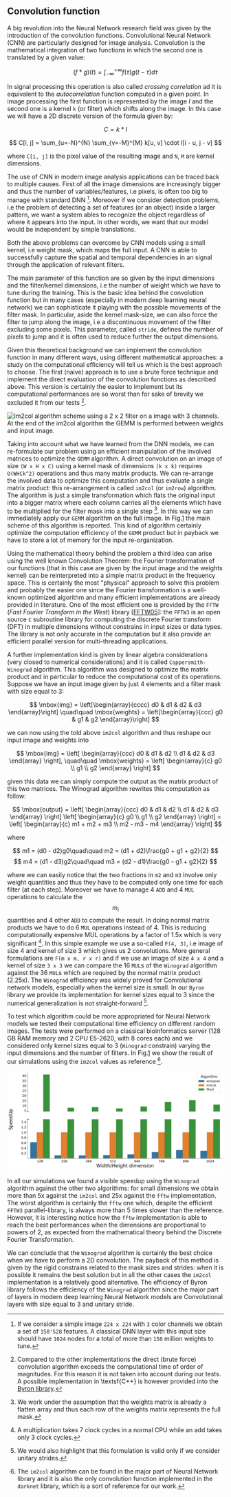 ## Convolution function

A big revolution into the Neural Network research field was given by the introduction of the convolution functions.
Convolutional Neural Network (CNN) are particularly designed for image analysis.
Convolution is the mathematical integration of two functions in which the second one is translated by a given value:

$$
(f * g)(t) = \int_{-\infty}^{+\infty} f(\tau)g(t - \tau)d\tau
$$


In signal processing this operation is also called *crossing correlation* ad it is equivalent to the *autocorrelation* function computed in a given point.
In image processing the first function is represented by the image $I$ and the second one is a kernel `k` (or filter) which shifts along the image.
In this case we will have a 2D discrete version of the formula given by:

$$
C = k * I
$$

$$
C[i, j] = \sum_{u=-N}^{N} \sum_{v=-M}^{M} k[u, v] \cdot I[i - u, j - v]
$$

where `C[i, j]` is the pixel value of the resulting image and `N`, `M` are kernel dimensions.

The use of CNN in modern image analysis applications can be traced back to multiple causes.
First of all the image dimensions are increasingly bigger and thus the number of variables/features, i.e pixels, is often too big to manage with standard DNN [^1].
Moreover if we consider detection problems, i.e the problem of detecting a set of features (or an object) inside a larger pattern, we want a system ables to recognize the object regardless of where it appears into the input.
In other words, we want that our model would be independent by simple translations.

Both the above problems can overcome by CNN models using a small kernel, i.e weight mask, which maps the full input.
A CNN is able to successfully capture the spatial and temporal dependencies in an signal through the application of relevant filters.

The main parameter of this function are so given by the input dimensions and the filter/kernel dimensions, i.e the number of weight which we have to tune during the training.
This is the basic idea behind the convolution function but in many cases (especially in modern deep learning neural network) we can sophisticate it playing with the possible movements of the filter mask.
In particular, aside the kernel mask-size, we can also force the filter to jump along the image, i.e a discontinuous movement of the filter excluding some pixels.
This parameter, called `stride`, defines the number of pixels to jump and it is often used to reduce further the output dimensions.

Given this theoretical background we can implement the convolution function in many different ways, using different mathematical approaches: a study on the computational efficiency will tell us which is the best approach to choose.
The first (naive) approach is to use a brute force technique and implement the direct evaluation of the convolution functions as described above.
This version is certainly the easier to implement but its computational performances are so worst than for sake of brevity we excluded it from our tests [^2].

![`im2col` algorithm scheme using a `2 x 2` filter on a image with 3 channels. At the end of the `im2col` algorithm the `GEMM` is performed between weights and input image.](../../../img/im2col.png)

Taking into account what we have learned from the DNN models, we can re-formulate our problem using an efficient manipulation of the involved matrices to optimize the `GEMM` algorithm.
A direct convolution on an image of size `(W x H x C)` using a kernel mask of dimensions `(k x k)` requires `O(WHCk^2)` operations and thus many matrix products.
We can re-arrange the involved data to optimize this computation and thus evaluate a single matrix product: this re-arrangement is called `im2col` (or `im2row`) algorithm.
The algorithm is just a simple transformation which flats the original input into a bigger matrix where each column carries all the elements which have to be multiplied for the filter mask into a single step [^3].
In this way we can immediately apply our `GEMM` algorithm on the full image.
In Fig.[1](../../../img/im2col.png) the main scheme of this algorithm is reported.
This kind of algorithm certainly optimize the computation efficiency of the `GEMM` product but in payback we have to store a lot of memory for the input re-organization.

Using the mathematical theory behind the problem a third idea can arise using the well known Convolution Theorem: the Fourier transformation of our functions (that in this case are given by the input image and the weights kernel) can be reinterpreted into a simple matrix product in the frequency space.
This is certainly the most "physical" approach to solve this problem and probably the easier one since the Fourier transformation is a well-known optimized algorithm and many efficient implementations are already provided in literature.
One of the most efficient one is provided by the `FFTW` (*Fast Fourier Transform in the West*) library [[FFTW05](http://www.fftw.org/fftw-paper-ieee.pdf)]: the `FFTW3` is an open source `C` subroutine library for computing the discrete Fourier transform (DFT) in multiple dimensions without constrains in input sizes or data types.
The library is not only accurate in the computation but it also provide an efficient parallel version for multi-threading applications.

A further implementation kind is given by linear algebra considerations (very closed to numerical considerations) and it is called `Coppersmith-Winograd` algorithm.
This algorithm was designed to optimize the matrix product and in particular to reduce the computational cost of its operations.
Suppose we have an input image given by just 4 elements and a filter mask with size equal to 3:

$$
\mbox{img} = \left[\begin{array}{cccc} d0 & d1 & d2 & d3 \end{array}\right] \quad\quad \mbox{weights} = \left[\begin{array}{ccc} g0 & g1 & g2 \end{array}\right]
$$

we can now using the told above `im2col` algorithm and thus reshape our input image and weights into

$$
\mbox{img} = \left[
\begin{array}{ccc}
d0 & d1 & d2 \\
d1 & d2 & d3
\end{array}
\right],
\quad\quad
\mbox{weights} = \left[
\begin{array}{c}
g0 \\
g1 \\
g2
\end{array}
\right]
$$

given this data we can simply compute the output as the matrix product of this two matrices.
The Winograd algorithm rewrites this computation as follow:

$$
\mbox{output} = \left[
\begin{array}{ccc}
d0 & d1 & d2 \\
d1 & d2 & d3
\end{array}
\right]
\left[
\begin{array}{c}
g0 \\
g1 \\
g2
\end{array}
\right] = \left[
\begin{array}{c}
m1 + m2 + m3 \\
m2 - m3 - m4
\end{array}
\right]
$$

where

$$
m1 = (d0 - d2)g0\quad\quad m2 = (d1 + d2)\frac{g0 + g1 + g2}{2}
$$
$$
m4 = (d1 - d3)g2\quad\quad m3 = (d2 - d1)\frac{g0 - g1 + g2}{2}
$$

where we can easily notice that the two fractions in `m2` and `m3` involve only weight quantities and thus they have to be computed only one time for each filter (at each step).
Moreover we have to manage 4 `ADD` and 4 `MUL` operations to calculate the $$m_i$$ quantities and 4 other `ADD` to compute the result.
In doing normal matrix products we have to do 6 `MUL` operations instead of 4.
This is reducing computationally expensive MUL operations by a factor of 1.5x which is very significant [^4].
In this simple example we use a so-called `F(4, 3)`, i.e image of size 4 and kernel of size 3 which gives us 2 convolutions.
More general formulations are `F(m x m, r x r)` and if we use an image of size `4 x 4` and a kernel of size `3 x 3` we can compare the 16 `MUL`s of the `Winograd` algorithm against the 36 `MUL`s which are required by the normal matrix product (2.25x).
The `Winograd` efficiency was widely proved for Convolutional network models, especially when the kernel size is small.
In our `Byron` library we provide its implementation for kernel sizes equal to 3 since the numerical generalization is not straight-forward [^5].

To test which algorithm could be more appropriated for Neural Network models we tested their computational time efficiency on different random images.
The tests were performed on a classical bioinformatics server (128 GB RAM memory and 2 CPU E5-2620, with 8 cores each) and we considered only kernel sizes equal to 3 (`Winograd` constrain) varying the input dimensions and the number of filters.
In Fig.[1]() we show the result of our simulations using the `im2col` values as reference [^6].

![Time performances of different convolution algorithms: `im2col` (orange, reference), `FFTW3` (green, fast Fourier transformation using the `FFTW3` library) and `Winograd` (blue). The values are normalized according to the `im2col` results since it is the most common convolution algorithm. The tests were performed on different input sizes (width/height), keeping fixed the number of channels and the number of filters. The tests were performed using a `C++` implementation of the three methods.](https://raw.githubusercontent.com/Nico-Curti/PhDthesis/master/img/winograd_timing.svg?token=AF4CJX6Y2MCSSPVRB6Z7YNS5WCJA4&sanitize=true)

In all our simulations we found a visible speedup using the `Winograd` algorithm against the other two algorithms: for small dimensions we obtain more than 5x against the `im2col` and 25x against the `fftw` implementation.
The worst algorithm is certainly the `fftw` one which, despite the efficient `FFTW3` parallel-library, is always more than 5 times slower than the reference.
However, it is interesting notice how the `fftw` implementation is able to reach the best performances when the dimensions are proportional to powers of 2, as expected from the mathematical theory behind the Discrete Fourier Transformation.

We can conclude that the `Winograd` algorithm is certainly the best choice when we have to perform a 2D convolution.
The payback of this method is given by the rigid constrains related to the mask sizes and strides: when it is possible it remains the best solution but in all the other cases the `im2col` implementation is a relatively good alternative.
The efficiency of Byron library follows the efficiency of the `Winograd` algorithm since the major part of layers in modern deep learning Neural Network models are Convolutional layers with size equal to 3 and unitary stride.


[^1]: If we consider a simple image `224 x 224` with `3` color channels we obtain a set of `150'528` features. A classical DNN layer with this input size should have `1024` nodes for a total of more than `150` million weights to tune.

[^2]: Compared to the other implementations the direct (brute force) convolution algorithm exceeds the computational time of order of magnitudes. For this reason it is not taken into account during our tests. A possible implementation in \textsf{C++} is however provided into the [Byron library](https://github.com/Nico-Curti/Byron/blob/master/utility/winograd_test.cpp).

[^3]: We work under the assumption that the weights matrix is already a flatten array and thus each row of the weights matrix represents the full mask.

[^4]: A multiplication takes 7 clock cycles in a normal CPU while an add takes only 3 clock cycles.

[^5]: We would also highlight that this formulation is valid only if we consider unitary strides.

[^6]: The `im2col` algorithm can be found in the major part of Neural Network library and it is also the only convolution function implemented in the `darknet` library, which is a sort of reference for our work.
